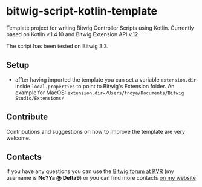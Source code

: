 # bitwig-script-kotlin-template

Template project for writing Bitwig Controller Scripts using Kotlin. Currently based on Kotlin v.1.4.10 and Bitwig Extension API v.12

The script has been tested on Bitwig 3.3.

## Setup

- affter having imported the template you can set a variable `extension.dir` inside `local.properties` to point to Bitwig's Extension folder. 
An example for MacOS: `extension.dir=/Users/fnoya/Documents/Bitwig Studio/Extensions/`

## Contribute

Contributions and suggestions on how to improve the template are very welcome.

## Contacts

If you have any questions you can use the [Bitwig forum at KVR](https://www.kvraudio.com/forum/viewforum.php?f=268) (my username is **No?Ya @  Delta9**) or you can find more contacts [on my website](http://www.noya.it)
